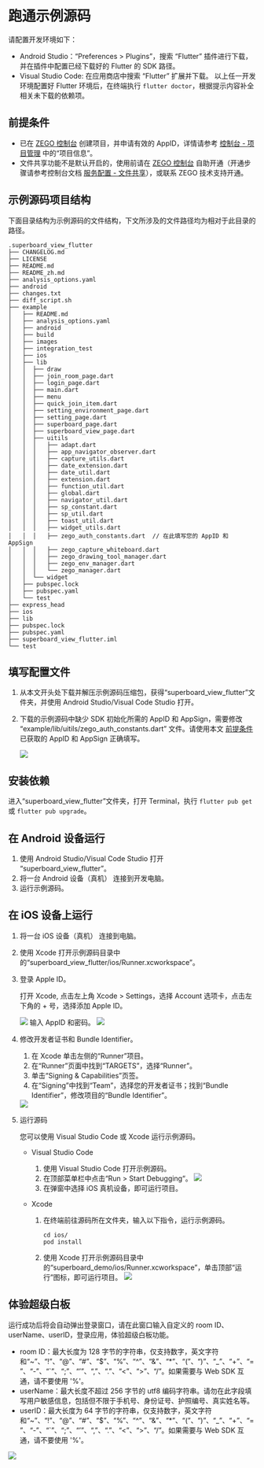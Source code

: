 # 跑通示例源码

请配置开发环境如下：

- Android Studio：“Preferences > Plugins”，搜索 “Flutter” 插件进行下载，并在插件中配置已经下载好的 Flutter 的 SDK 路径。
- Visual Studio Code: 在应用商店中搜索 “Flutter” 扩展并下载。
以上任一开发环境配置好 Flutter 环境后，在终端执行 `flutter doctor`，根据提示内容补全相关未下载的依赖项。

## 前提条件

- 已在 [ZEGO 控制台](https://console.zego.im) 创建项目，并申请有效的 AppID，详情请参考 [控制台 - 项目管理](https://doc-zh.zego.im/article/12107) 中的“项目信息”。
- 文件共享功能不是默认开启的，使用前请在 [ZEGO 控制台](https://console.zego.im) 自助开通（开通步骤请参考控制台文档 [服务配置 - 文件共享](https://doc-zh.zego.im/article/14338)），或联系 ZEGO 技术支持开通。

## 示例源码项目结构

下面目录结构为示例源码的文件结构，下文所涉及的文件路径均为相对于此目录的路径。

```shell
.superboard_view_flutter
├── CHANGELOG.md
├── LICENSE
├── README.md
├── README_zh.md
├── analysis_options.yaml
├── android
├── changes.txt
├── diff_script.sh
├── example
│   ├── README.md
│   ├── analysis_options.yaml
│   ├── android
│   ├── build
│   ├── images
│   ├── integration_test
│   ├── ios
│   ├── lib
│   │  ├── draw
│   │  ├── join_room_page.dart
│   │  ├── login_page.dart
│   │  ├── main.dart
│   │  ├── menu
│   │  ├── quick_join_item.dart
│   │  ├── setting_environment_page.dart
│   │  ├── setting_page.dart
│   │  ├── superboard_page.dart
│   │  ├── superboard_view_page.dart
│   │  ├── uitils
│   │  │   ├── adapt.dart
│   │  │   ├── app_navigator_observer.dart
│   │  │   ├── capture_utils.dart
│   │  │   ├── date_extension.dart
│   │  │   ├── date_util.dart
│   │  │   ├── extension.dart
│   │  │   ├── function_util.dart
│   │  │   ├── global.dart
│   │  │   ├── navigator_util.dart
│   │  │   ├── sp_constant.dart
│   │  │   ├── sp_util.dart
│   │  │   ├── toast_util.dart
│   │  │   ├── widget_utils.dart
│   │  │   ├── zego_auth_constants.dart  // 在此填写您的 AppID 和 AppSign
│   │  │   ├── zego_capture_whiteboard.dart
│   │  │   ├── zego_drawing_tool_manager.dart
│   │  │   ├── zego_env_manager.dart
│   │  │   └── zego_manager.dart
│   │  └── widget
│   ├── pubspec.lock
│   ├── pubspec.yaml
│   └── test
├── express_head
├── ios
├── lib
├── pubspec.lock
├── pubspec.yaml
├── superboard_view_flutter.iml
└── test
```

## 填写配置文件

1. 从本文开头处下载并解压示例源码压缩包，获得“superboard_view_flutter”文件夹，并使用 Android Studio/Visual Code Studio 打开。

2. 下载的示例源码中缺少 SDK 初始化所需的 AppID 和 AppSign，需要修改 “example/lib/uitils/zego_auth_constants.dart” 文件。请使用本文 [前提条件](#前提条件) 已获取的 AppID 和 AppSign 正确填写。

    <Frame width="512" height="auto" caption=""><img src="https://doc-media.zego.im/sdk-doc/Pics/superboard/flutter/appID.png" /></Frame>

## 安装依赖

进入“superboard_view_flutter”文件夹，打开 Terminal，执行 `flutter pub get` 或 `flutter pub upgrade`。

## 在 Android 设备运行

1. 使用 Android Studio/Visual Code Studio 打开 “superboard_view_flutter”。
2. 将一台 Android 设备（真机） 连接到开发电脑。
3. 运行示例源码。

## 在 iOS 设备上运行

1. 将一台 iOS 设备（真机） 连接到电脑。
2. 使用 Xcode 打开示例源码目录中的“superboard_view_flutter/ios/Runner.xcworkspace”。
3. 登录 Apple ID。

    打开 Xcode, 点击左上角 Xcode > Settings，选择 Account 选项卡，点击左下角的 + 号，选择添加 Apple ID。
    <Frame width="512" height="auto" caption=""><img src="https://doc-media.zego.im/sdk-doc/Pics/superboard/flutter/login_AppleID.jpeg" /></Frame>
    输入 AppID 和密码。
    <Frame width="512" height="auto" caption=""><img src="https://doc-media.zego.im/sdk-doc/Pics/superboard/flutter/login.jpeg" /></Frame>
4. 修改开发者证书和 Bundle Identifier。
   1. 在 Xcode 单击左侧的“Runner”项目。
   2. 在“Runner”页面中找到“TARGETS”，选择“Runner”。
   3. 单击“Signing & Capabilities”页签。
   4. 在“Signing”中找到“Team”，选择您的开发者证书；找到“Bundle Identifier”，修改项目的“Bundle Identifier”。
   <Frame width="512" height="auto" caption=""><img src="https://doc-media.zego.im/sdk-doc/Pics/superboard/flutter/Signing_and_Capabilities.jpeg" /></Frame>

5. 运行源码

    您可以使用 Visual Studio Code 或 Xcode 运行示例源码。

    - Visual Studio Code
        1. 使用 Visual Studio Code 打开示例源码。
        2. 在顶部菜单栏中点击“Run > Start Debugging“。
            <Frame width="512" height="auto" caption=""><img src="https://doc-media.zego.im/sdk-doc/Pics/superboard/flutter/vscode_run.jpeg" /></Frame>
        3. 在弹窗中选择 iOS 真机设备，即可运行项目。

    - Xcode
        1. 在终端前往源码所在文件夹，输入以下指令，运行示例源码。
            ```shell
            cd ios/
            pod install
            ```
        2. 使用 Xcode 打开示例源码目录中的“superboard_demo/ios/Runner.xcworkspace”，单击顶部“运行”图标，即可运行项目。
            <Frame width="512" height="auto" caption=""><img src="https://doc-media.zego.im/sdk-doc/Pics/superboard/flutter/xcode_run.jpeg" /></Frame>

## 体验超级白板

运行成功后将会自动弹出登录窗口，请在此窗口输入自定义的 room ID、userName、userID，登录应用，体验超级白板功能。

<Warning title="注意">

- room ID：最大长度为 128 字节的字符串，仅支持数字，英文字符和“~”、“!”、“@”、“#”、“$”、“%”、“^”、“&”、“*”、“(”、“)”、“_”、“+”、“=”、“-”、“`”、“;”、“’”、“,”、“.”、“\<”、“>”、“/”。如果需要与 Web SDK 互通，请不要使用 '%'。
- userName：最大长度不超过 256 字节的 utf8 编码字符串。请勿在此字段填写用户敏感信息，包括但不限于手机号、身份证号、护照编号、真实姓名等。
- userID：最大长度为 64 字节的字符串，仅支持数字，英文字符和“~”、“!”、“@”、“#”、“$”、“%”、“^”、“&”、“*”、“(”、“)”、“_”、“+”、“=”、“-”、“`”、“;”、“’”、“,”、“.”、“\<”、“>”、“/”。如果需要与 Web SDK 互通，请不要使用 '%'。
</Warning>

<Frame width="256" height="auto" caption=""><img src="https://doc-media.zego.im/sdk-doc/Pics/superboard/flutter/demo_run.jpeg" /></Frame>
